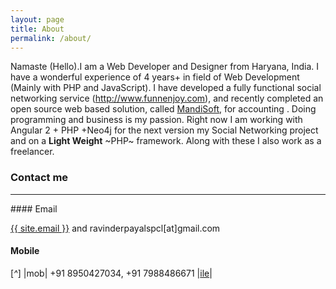 ```yaml
---
layout: page
title: About
permalink: /about/
---
```



Namaste (Hello).I am a Web Developer and Designer from Haryana, India. I have a wonderful experience of 4 years+ in field of Web Development (Mainly with PHP and JavaScript).
I have developed a fully functional social networking service (http://www.funnenjoy.com), and recently completed an open source web based solution, called <a href="https://github.com/ravinderpayal/mandisoft">MandiSoft</a>, for accounting . Doing programming and business is my passion. Right now I am working with Angular 2 + PHP +Neo4j for the next version my Social Networking project and on a **Light Weight** ~PHP~ framework. Along with these I also work as a freelancer.

### Contact me
<hr />
#### Email

<a href="mailto:{{ site.email }}/">{{ site.email }}</a> and ravinderpayalspcl[at]gmail.com

#### Mobile

[_^_]
|mob|   +91 8950427034, +91 7988486671
|<u>ile</u>|
